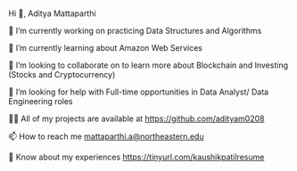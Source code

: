 ### 

Hi 👋, Aditya Mattaparthi

🔭 I’m currently working on practicing Data Structures and Algorithms

🌱 I’m currently learning about Amazon Web Services

👯 I’m looking to collaborate on to learn more about Blockchain and Investing (Stocks and Cryptocurrency)

🤝 I’m looking for help with Full-time opportunities in Data Analyst/ Data Engineering roles

👨‍💻 All of my projects are available at https://github.com/adityam0208

📫 How to reach me mattaparthi.a@northeastern.edu

📄 Know about my experiences https://tinyurl.com/kaushikpatilresume

<!--
**Adityam0208/Adityam0208** is a ✨ _special_ ✨ repository because its `README.md` (this file) appears on your GitHub profile.

Here are some ideas to get you started:

- 🔭 I’m currently working on ...
- 🌱 I’m currently learning ...
- 👯 I’m looking to collaborate on ...
- 🤔 I’m looking for help with ...
- 💬 Ask me about ...
- 📫 How to reach me: ...
- 😄 Pronouns: ...
- ⚡ Fun fact: ...
-->
